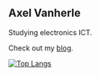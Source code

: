 ## Axel Vanherle
Studying electronics ICT.

Check out my [blog](https://axelvanherle.github.io/).

[![Top Langs](https://github-readme-stats.vercel.app/api/top-langs/?username=axelvanherle&langs_count=10&hide_progress=true&title_color=24292f&hide_border=false&show_icons=true&custom_title=These%20are%20my%20most%20used%20languages.&bg_color=f6f8fa)](https://github.com/anuraghazra/github-readme-stats)
